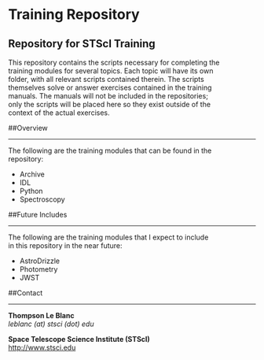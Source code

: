 Training Repository
====================

Repository for STScI Training
-----------------------------

This repository contains the scripts necessary for completing the  
training modules for several topics. Each topic will have its own  
folder, with all relevant scripts contained therein. The scripts  
themselves solve or answer exercises contained in the training  
manuals. The manuals will not be included in the repositories;  
only the scripts will be placed here so they exist outside of the  
context of the actual exercises.


##Overview
**********

The following are the training modules that can be found in the  
repository:

* Archive
* IDL
* Python
* Spectroscopy


##Future Includes
*****************
The following are the training modules that I expect to include  
in this repository in the near future:

* AstroDrizzle
* Photometry
* JWST

##Contact
*********

**Thompson Le Blanc**  
*leblanc (at) stsci (dot) edu*
 
**Space Telescope Science Institute (STScI)**  
http://www.stsci.edu  
